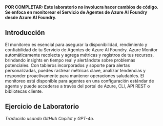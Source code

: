 **POR COMPLETAR: Este laboratorio no involucra hacer cambios de código. Se enfoca en monitorear el Servicio de Agentes de Azure AI Foundry desde Azure AI Foundry.**

## Introducción

El monitoreo es esencial para asegurar la disponibilidad, rendimiento y confiabilidad de tu Servicio de Agentes de Azure AI Foundry. Azure Monitor automáticamente recolecta y agrega métricas y registros de tus recursos, brindando insights en tiempo real y alertándote sobre problemas potenciales. Con tableros incorporados y soporte para alertas personalizadas, puedes rastrear métricas clave, analizar tendencias y responder proactivamente para mantener operaciones saludables. El monitoreo está disponible para agentes en una configuración estándar de agente y puede accederse a través del portal de Azure, CLI, API REST o bibliotecas cliente.

## Ejercicio de Laboratorio

<!-- **ESTAS INSTRUCCIONES NO ESTÁN COMPLETAS Y NECESITAN SER TERMINADAS**

1. Abre el archivo `monitoring.py`.

2. Revisa el código e identifica las métricas clave que se están recolectando para el Servicio de Agentes de Azure AI Foundry.

3. Implementa alertas personalizadas para cualquier métrica crítica que requiera atención inmediata.

4. Prueba la configuración de monitoreo simulando varios escenarios y verificando que las alertas se activen como se espera. -->

*Traducido usando GitHub Copilot y GPT-4o.*
